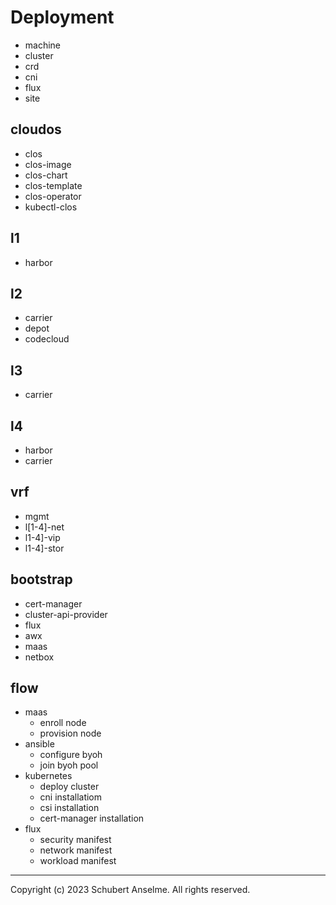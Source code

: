 # Deployment

- machine
- cluster
- crd
- cni
- flux
- site

## cloudos

- clos
- clos-image
- clos-chart
- clos-template
- clos-operator
- kubectl-clos

## l1

- harbor

## l2

- carrier
- depot
- codecloud

## l3

- carrier

## l4

- harbor
- carrier

## vrf

- mgmt
- l[1-4]-net
- l1-4]-vip
- l1-4]-stor

## bootstrap

- cert-manager
- cluster-api-provider
- flux
- awx
- maas
- netbox

## flow

- maas
  - enroll node
  - provision node
- ansible
  - configure byoh
  - join byoh pool
- kubernetes
  - deploy cluster
  - cni installatiom
  - csi installation
  - cert-manager installation
- flux
  - security manifest
  - network manifest
  - workload manifest

---

Copyright (c) 2023 Schubert Anselme. All rights reserved.
